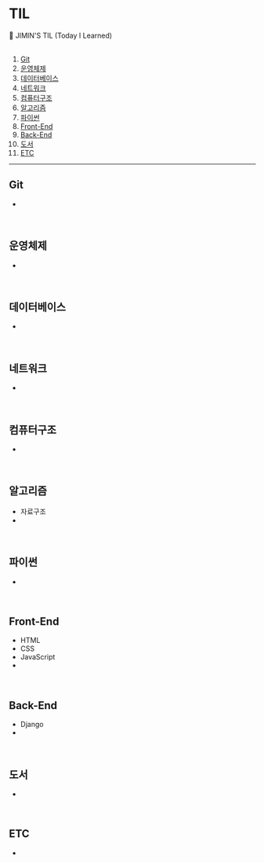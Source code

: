 # TIL
👀 JIMIN'S TIL (Today I Learned)
<br><br>
1. [Git](#-Git) <br>
2. [운영체제](#-운영체제) <br>
3. [데이터베이스](#-데이터베이스) <br>
4. [네트워크](#-네트워크) <br>
5. [컴퓨터구조](#-컴퓨터구조) <br>
6. [알고리즘](#-알고리즘) <br>
7. [파이썬](#-파이썬) <br>
8. [Front-End](#-Front-End) <br>
9. [Back-End](#-Back-End) <br>
10. [도서](#-도서) <br>
11. [ETC](#-ETC) <br>
---
## Git
- 
<br>
  
## 운영체제
- 
<br>

## 데이터베이스
- 
<br>

## 네트워크
- 
<br>

## 컴퓨터구조
- 
<br>

## 알고리즘
- 자료구조
- 
<br>

## 파이썬
- 
<br>

## Front-End
- HTML
- CSS
- JavaScript
- 
<br>

## Back-End
- Django
- 
<br>

## 도서
- 
<br>

## ETC
- 
